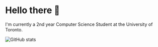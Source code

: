 # Hello there 👋
I'm currently a 2nd year Computer Science Student at the University of Toronto. 

![GitHub stats](https://github-readme-stats.vercel.app/api?username=AnujanKopu&count_private=true)



